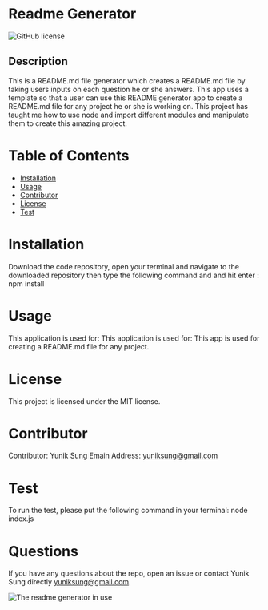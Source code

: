 
  # Readme Generator
  ![GitHub license](https://img.shields.io/badge/license-MIT-blue.svg)

  ## Description

  This is a README.md file generator which creates a README.md file by taking users inputs on each question he or she answers. This app uses a template so that a user can use this README generator app to create a README.md file for any project he or she is working on. This project has taught me how to use node and import different modules and manipulate them to create this amazing project.

  # Table of Contents

  * [Installation](#Installation)
  * [Usage](#Usage)
  * [Contributor](#Contributor)
  * [License](#License)
  * [Test](#Test)

  # Installation
  Download the code repository, open your terminal and navigate to the downloaded repository then type the following command and and hit enter : npm install

  # Usage
  This application is used for: This application is used for: This app is used for creating a README.md file for any project.

  # License
  This project is licensed under the MIT license.

  # Contributor
  Contributor: Yunik Sung
  Emain Address: yuniksung@gmail.com

  # Test
  To run the test, please put the following command in your terminal: node index.js

  # Questions
  If you have any questions about the repo, open an issue or contact Yunik Sung directly yuniksung@gmail.com.

  ![The readme generator in use](/readme-generator.gif)
  